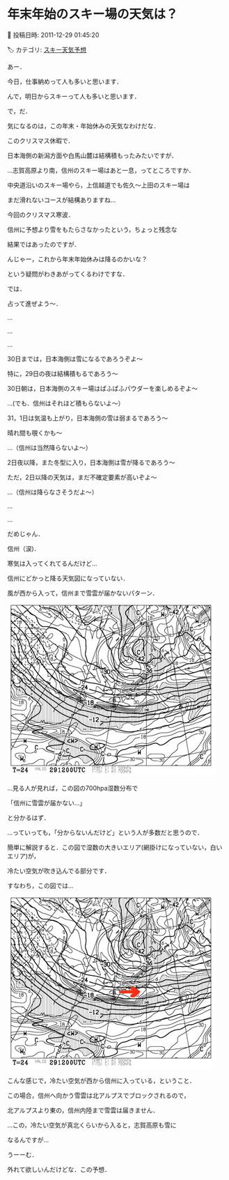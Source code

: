 # 年末年始のスキー場の天気は？

📅 投稿日時: 2011-12-29 01:45:20

🏷️ カテゴリ: [スキー天気予想](c6554f5c3c106093b511a8daae23757e8.md)

あー．


今日，仕事納めって人も多いと思います．


んで，明日からスキーって人も多いと思います．





で，だ．


気になるのは，この年末・年始休みの天気なわけだな．





このクリスマス休暇で．


日本海側の新潟方面や白馬山麓は結構積もったみたいですが．


…志賀高原より南，信州のスキー場はあと一息，ってところですか．


中央道沿いのスキー場やら，上信越道でも佐久～上田のスキー場は


まだ滑れないコースが結構ありますね…





今回のクリスマス寒波．


信州に予想より雪をもたらさなかったという，ちょっと残念な


結果ではあったのですが．





んじゃー，これから年末年始休みは降るのかいな？


という疑問がわきあがってくるわけですな．





では．


占って進ぜよう～．


…


…


…


30日までは，日本海側は雪になるであろうぞよ～


特に，29日の夜は結構積もるであろう～


30日朝は，日本海側のスキー場はぱふぱふパウダーを楽しめるぞよ～


…(でも．信州はそれほど積もらないよ～）





31，1日は気温も上がり，日本海側の雪は弱まるであろう～


晴れ間も覗くかも～


…（信州は当然降らないよ～）





2日夜以降，また冬型に入り，日本海側は雪が降るであろう～


ただ，2日以降の天気は，まだ不確定要素が高いぞよ～


…（信州は降らなさそうだよ～）





…


…


だめじゃん．


信州（涙)．


寒気は入ってくれてるんだけど…


信州にどかっと降る天気図になっていない．


風が西から入って，信州まで雪雲が届かないパターン．




![4b4753936fe3472f3d684a96d9c99f41.jpg](images/4b4753936fe3472f3d684a96d9c99f41.jpg)




…見る人が見れば，この図の700hpa湿数分布で


「信州に雪雲が届かない…」


と分かるはず．





…っていっても，「分からないんだけど」という人が多数だと思うので．


簡単に解説すると．この図で湿数の大きいエリア(網掛けになっていない，白いエリア)が，


冷たい空気が吹き込んでる部分です．


すなわち，この図では…




![7144e68a069ce2e80c5bcfe160c3297c.jpg](images/7144e68a069ce2e80c5bcfe160c3297c.jpg)




こんな感じで，冷たい空気が西から信州に入っている，ということ．


この場合，信州へ向かう雪雲は北アルプスでブロックされるので，


北アルプスより東の，信州内陸まで雪雲は届きません．


…この，冷たい空気が真北くらいから入ると，志賀高原も雪に


なるんですが…





うーーむ．


外れて欲しいんだけどな．この予想．
